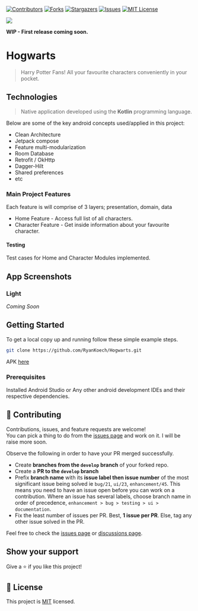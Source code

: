 <!-- PROJECT SHIELDS -->
<!--
* I'm using markdown "reference style" links for readability.
* Reference links are enclosed in brackets [ ] instead of parentheses ( ).
* See the bottom of this document for the declaration of the reference variables
* for contributors-url, forks-url, etc. This is an optional, concise syntax you may use.
* https://www.markdownguide.org/basic-syntax/#reference-style-links
-->
[![Contributors][contributors-shield]][contributors-url]
[![Forks][forks-shield]][forks-url]
[![Stargazers][stars-shield]][stars-url]
[![Issues][issues-shield]][issues-url]
[![MIT License][license-shield]][license-url]

![](https://img.shields.io/badge/Personal_Project-blue)

**WIP - First release coming soon.**

# Hogwarts

> Harry Potter Fans! All your favourite characters conveniently in your pocket.

## Technologies

> Native application developed using the **Kotlin** programming language.

Below are some of the key android concepts used/applied in this project:

- Clean Architecture
- Jetpack compose
- Feature multi-modularization
- Room Database
- Retrofit / OkHttp
- Dagger-Hilt
- Shared preferences
- etc

### Main Project Features
Each feature is will comprise of 3 layers; presentation, domain, data

- Home Feature - Access full list of all characters.
- Character Feature - Get inside information about your favourite character.

#### Testing
Test cases for Home and Character Modules implemented.

## App Screenshots

### Light
_Coming Soon_

## Getting Started

To get a local copy up and running follow these simple example steps.

```bash
git clone https://github.com/RyanKoech/Hogwarts.git
```

APK [here](./apk)

### Prerequisites
Installed Android Studio or Any other android development IDEs and their respective dependencies.

## 🤝 Contributing

Contributions, issues, and feature requests are welcome! <br/>
You can pick a thing to do from the [issues page](../../issues) and work on it. I will be raise more soon. <br/>

Observe the following in order to have your PR merged successfully.
- Create **branches from the `develop` branch** of your forked repo.
- Create a **PR to the `develop` branch**
- Prefix **branch name** with its **issue label then issue number** of the most significant issue being solved ie `bug/21`, `ui/23`, `enhancement/45`. This means you need to have an issue open before you can work on a contribution. Where an issue has several labels, choose branch name in order of precedence, `enhancement > bug > testing > ui > documentation`.
- Fix the least number of issues per PR. Best, **1 issue per PR**. Else, tag any other issue solved in the PR.

Feel free to check the [issues page](../../issues/) or [discussions page](../../discussions).

## Show your support

Give a ⭐ if you like this project!

## 📝 License

This project is [MIT](./LICENCE) licensed.


<!-- MARKDOWN LINKS & IMAGES -->
<!-- https://www.markdownguide.org/basic-syntax/#reference-style-links -->
[contributors-shield]: https://img.shields.io/github/contributors/RyanKoech/Hogwarts.svg?style=for-the-badge
[contributors-url]: https://github.com/RyanKoech/Hogwarts/graphs/contributors
[forks-shield]: https://img.shields.io/github/forks/RyanKoech/Hogwarts.svg?style=for-the-badge
[forks-url]: https://github.com/RyanKoech/Hogwarts/network/members
[stars-shield]: https://img.shields.io/github/stars/RyanKoech/Hogwarts.svg?style=for-the-badge
[stars-url]: https://github.com/RyanKoech/Hogwarts/stargazers
[issues-shield]: https://img.shields.io/github/issues/RyanKoech/Hogwarts.svg?style=for-the-badge
[issues-url]: https://github.com/RyanKoech/Hogwarts/issues
[license-shield]: https://img.shields.io/github/license/RyanKoech/Hogwarts.svg?style=for-the-badge
[license-url]: https://github.com/RyanKoech/Hogwarts/blob/master/LICENCE
